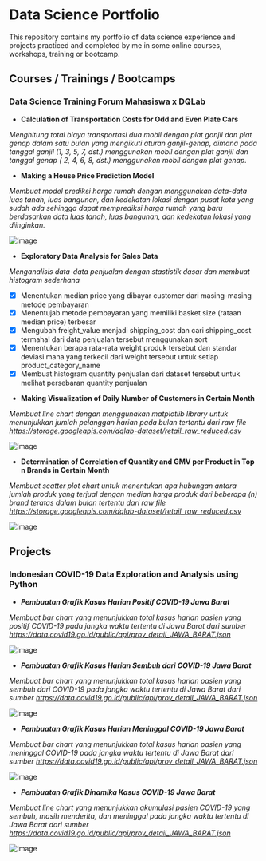 # Data Science Portfolio

This repository contains my portfolio of data science experience and projects practiced and completed by me in some online courses, workshops, training or bootcamp.

## Courses / Trainings / Bootcamps

### Data Science Training Forum Mahasiswa x DQLab

- **Calculation of Transportation Costs for Odd and Even Plate Cars**

*Menghitung total biaya transportasi dua mobil dengan plat ganjil dan plat genap dalam satu bulan yang mengikuti aturan ganjil-genap, dimana pada tanggal ganjil (1, 3, 5, 7, dst.) menggunakan mobil dengan plat ganjil dan tanggal genap ( 2, 4, 6, 8, dst.) menggunakan mobil dengan plat genap.*

- **Making a House Price Prediction Model**

*Membuat model prediksi harga rumah dengan menggunakan data-data luas tanah, luas bangunan, dan kedekatan lokasi dengan pusat kota yang sudah ada sehingga dapat memprediksi harga rumah yang baru berdasarkan data luas tanah, luas bangunan, dan kedekatan lokasi yang diinginkan.*

![image](https://user-images.githubusercontent.com/88588162/128604929-0504590c-3820-469d-bc7a-6991aa5836ca.png)

- **Exploratory Data Analysis for Sales Data**

*Menganalisis data-data penjualan dengan stastistik dasar dan membuat histogram sederhana*
- [x] Menentukan median price yang dibayar customer dari masing-masing metode pembayaran
- [x] Menentujab metode pembayaran yang memiliki basket size (rataan median price) terbesar
- [x] Mengubah freight_value menjadi shipping_cost dan cari shipping_cost termahal dari data penjualan tersebut menggunakan sort
- [x] Menentukan berapa rata-rata weight produk tersebut dan standar deviasi mana yang terkecil dari weight tersebut untuk setiap product_category_name
- [x] Membuat histogram quantity penjualan dari dataset tersebut untuk melihat persebaran quantity penjualan

- **Making Visualization of Daily Number of Customers in Certain Month**

*Membuat line chart dengan menggunakan matplotlib library untuk menunjukkan jumlah pelanggan harian pada bulan tertentu dari raw file https://storage.googleapis.com/dqlab-dataset/retail_raw_reduced.csv*

![image](https://user-images.githubusercontent.com/88588162/128620654-4e861809-b10d-46dd-904d-b7437d8b2d0c.png)

- **Determination of Correlation of Quantity and GMV per Product in Top n Brands in Certain Month**

*Membuat scatter plot chart untuk menentukan apa hubungan antara jumlah produk yang terjual dengan median harga produk dari beberapa (n) brand teratas dalam bulan tertentu dari raw file https://storage.googleapis.com/dqlab-dataset/retail_raw_reduced.csv*

![image](https://user-images.githubusercontent.com/88588162/128620677-ef61e685-63da-433d-b910-cbae11ecc080.png)

## Projects

### Indonesian COVID-19 Data Exploration and Analysis using Python

- ***Pembuatan Grafik Kasus Harian Positif COVID-19 Jawa Barat***

*Membuat bar chart yang menunjukkan total kasus harian pasien yang positif COVID-19 pada jangka waktu tertentu di Jawa Barat dari sumber https://data.covid19.go.id/public/api/prov_detail_JAWA_BARAT.json*

![image](https://user-images.githubusercontent.com/88588162/128621227-65b22fad-db68-4117-b5fa-d4bee23119bd.png)

- ***Pembuatan Grafik Kasus Harian Sembuh dari COVID-19 Jawa Barat***

*Membuat bar chart yang menunjukkan total kasus harian pasien yang sembuh dari COVID-19 pada jangka waktu tertentu di Jawa Barat dari sumber https://data.covid19.go.id/public/api/prov_detail_JAWA_BARAT.json*

![image](https://user-images.githubusercontent.com/88588162/128620711-87efecd9-6e6c-4430-bfde-035ada3a2368.png)

- ***Pembuatan Grafik Kasus Harian Meninggal COVID-19 Jawa Barat***

*Membuat bar chart yang menunjukkan total kasus harian pasien yang meninggal COVID-19 pada jangka waktu tertentu di Jawa Barat dari sumber https://data.covid19.go.id/public/api/prov_detail_JAWA_BARAT.json*

![image](https://user-images.githubusercontent.com/88588162/128621247-3a223cb9-6096-4f5c-bdfd-822ca7fd661a.png)

- ***Pembuatan Grafik Dinamika Kasus COVID-19 Jawa Barat***

*Membuat line chart yang menunjukkan akumulasi pasien COVID-19 yang sembuh, masih menderita, dan meninggal pada jangka waktu tertentu di Jawa Barat dari sumber https://data.covid19.go.id/public/api/prov_detail_JAWA_BARAT.json*

![image](https://user-images.githubusercontent.com/88588162/128621262-2802485e-10c7-47a4-b823-fac84233119a.png)
